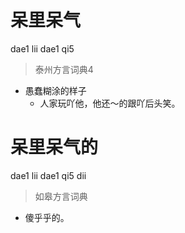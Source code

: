 # 呆里呆气
dae1 lii dae1 qi5
> 泰州方言词典4
- 愚蠢糊涂的样子
  - 人家玩吖他，他还～的跟吖后头笑。

# 呆里呆气的
dae1 lii dae1 qi5 dii
> 如皋方言词典
- 傻乎乎的。
